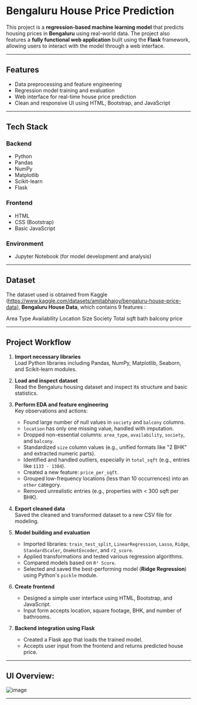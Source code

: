 # Bengaluru House Price Prediction

This project is a **regression-based machine learning model** that predicts housing prices in **Bengaluru** using real-world data. The project also features a **fully functional web application** built using the **Flask** framework, allowing users to interact with the model through a web interface.

---
## Features

- Data preprocessing and feature engineering
- Regression model training and evaluation
- Web interface for real-time house price prediction
- Clean and responsive UI using HTML, Bootstrap, and JavaScript

---
## Tech Stack

### Backend
- Python
- Pandas
- NumPy
- Matplotlib
- Scikit-learn
- Flask

### Frontend
- HTML
- CSS (Bootstrap)
- Basic JavaScript

### Environment
- Jupyter Notebook (for model development and analysis)

---
## Dataset

The dataset used is obtained from Kaggle (https://www.kaggle.com/datasets/amitabhajoy/bengaluru-house-price-data), **Bengaluru House Data**, which contains  9 features :

Area Type 
Availability
Location
Size
Society 
Total sqft
bath
balcony
price

---
## Project Workflow

1. **Import necessary libraries**  
   Load Python libraries including Pandas, NumPy, Matplotlib, Seaborn, and Scikit-learn modules.

2. **Load and inspect dataset**  
   Read the Bengaluru housing dataset and inspect its structure and basic statistics.

3. **Perform EDA and feature engineering**  
   Key observations and actions:
   - Found large number of null values in `society` and `balcony` columns.
   - `location` has only one missing value, handled with imputation.
   - Dropped non-essential columns: `area_type`, `availability`, `society`, and `balcony`.
   - Standardized `size` column values (e.g., unified formats like "2 BHK" and extracted numeric parts).
   - Identified and handled outliers, especially in `total_sqft` (e.g., entries like `1133 - 1384`).
   - Created a new feature: `price_per_sqft`.
   - Grouped low-frequency locations (less than 10 occurrences) into an `other` category.
   - Removed unrealistic entries (e.g., properties with < 300 sqft per BHK).

4. **Export cleaned data**  
   Saved the cleaned and transformed dataset to a new CSV file for modeling.

5. **Model building and evaluation**  
   - Imported libraries: `train_test_split`, `LinearRegression`, `Lasso`, `Ridge`, `StandardScaler`, `OneHotEncoder`, and `r2_score`.
   - Applied transformations and tested various regression algorithms.
   - Compared models based on `R² Score`.
   - Selected and saved the best-performing model (**Ridge Regression**) using Python's `pickle` module.

6. **Create frontend**  
   - Designed a simple user interface using HTML, Bootstrap, and JavaScript.
   - Input form accepts location, square footage, BHK, and number of bathrooms.

7. **Backend integration using Flask**  
   - Created a Flask app that loads the trained model.
   - Accepts user input from the frontend and returns predicted house price.
  
---
## UI Overview:
![image](https://github.com/user-attachments/assets/d6fdda76-5fb9-4124-9aa3-0fc836b0efdb)

---
